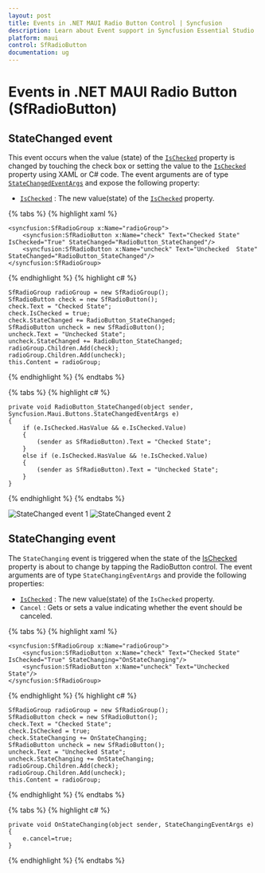 ```yaml
---
layout: post
title: Events in .NET MAUI Radio Button Control | Syncfusion
description: Learn about Event support in Syncfusion Essential Studio .NET MAUI Radio Button control, its elements and more.
platform: maui
control: SfRadioButton
documentation: ug
---
```


# Events in .NET MAUI Radio Button (SfRadioButton)

## StateChanged event

This event occurs when the value (state) of the [`IsChecked`](https://help.syncfusion.com/cr/maui/Syncfusion.Maui.Buttons.SfRadioButton.html#Syncfusion_Maui_Buttons_SfRadioButton_IsChecked) property is changed by touching the check box or setting the value to the [`IsChecked`](https://help.syncfusion.com/cr/maui/Syncfusion.Maui.Buttons.SfRadioButton.html#Syncfusion_Maui_Buttons_SfRadioButton_IsChecked) property using XAML or C# code. The event arguments are of type [`StateChangedEventArgs`](https://help.syncfusion.com/cr/maui/Syncfusion.Maui.Buttons.StateChangedEventArgs.html) and expose the following property:

* [`IsChecked`](https://help.syncfusion.com/cr/maui/Syncfusion.Maui.Buttons.SfRadioButton.html#Syncfusion_Maui_Buttons_SfRadioButton_IsChecked) : The new value(state) of the [`IsChecked`](https://help.syncfusion.com/cr/maui/Syncfusion.Maui.Buttons.SfRadioButton.html#Syncfusion_Maui_Buttons_SfRadioButton_IsChecked) property.

{% tabs %}
{% highlight xaml %}

    <syncfusion:SfRadioGroup x:Name="radioGroup">
        <syncfusion:SfRadioButton x:Name="check" Text="Checked State" IsChecked="True" StateChanged="RadioButton_StateChanged"/>
        <syncfusion:SfRadioButton x:Name="uncheck" Text="Unchecked  State" StateChanged="RadioButton_StateChanged"/>
    </syncfusion:SfRadioGroup>

{% endhighlight %}
{% highlight c# %}

    SfRadioGroup radioGroup = new SfRadioGroup();
    SfRadioButton check = new SfRadioButton();
    check.Text = "Checked State";
    check.IsChecked = true;
    check.StateChanged += RadioButton_StateChanged;
    SfRadioButton uncheck = new SfRadioButton();
    uncheck.Text = "Unchecked State";
    uncheck.StateChanged += RadioButton_StateChanged;
    radioGroup.Children.Add(check);
    radioGroup.Children.Add(uncheck);
    this.Content = radioGroup;

{% endhighlight %}
{% endtabs %}

{% tabs %}
{% highlight c# %}

    private void RadioButton_StateChanged(object sender, Syncfusion.Maui.Buttons.StateChangedEventArgs e)
    {
        if (e.IsChecked.HasValue && e.IsChecked.Value)
        {
            (sender as SfRadioButton).Text = "Checked State";
        }
        else if (e.IsChecked.HasValue && !e.IsChecked.Value)
        {
            (sender as SfRadioButton).Text = "Unchecked State";
        }
    }
 
{% endhighlight %}
{% endtabs %}

![StateChanged event 1](Images/Event/statechanged1.png)
![StateChanged event 2](Images/Event/statechanged2.png)

## StateChanging event

The `StateChanging` event is triggered when the state of the [IsChecked](https://help.syncfusion.com/cr/maui/Syncfusion.Maui.Buttons.SfRadioButton.html#Syncfusion_Maui_Buttons_SfRadioButton_IsChecked) property is about to change by tapping the RadioButton control. The event arguments are of type `StateChangingEventArgs` and provide the following properties:

* [`IsChecked`](https://help.syncfusion.com/cr/maui/Syncfusion.Maui.Buttons.SfRadioButton.html#Syncfusion_Maui_Buttons_SfRadioButton_IsChecked) : The new value(state) of the `IsChecked` property.
* `Cancel` : Gets or sets a value indicating whether the event should be canceled.

{% tabs %}
{% highlight xaml %}

    <syncfusion:SfRadioGroup x:Name="radioGroup">
        <syncfusion:SfRadioButton x:Name="check" Text="Checked State" IsChecked="True" StateChanging="OnStateChanging"/>
        <syncfusion:SfRadioButton x:Name="uncheck" Text="Unchecked State"/>
    </syncfusion:SfRadioGroup>

{% endhighlight %}
{% highlight c# %}

    SfRadioGroup radioGroup = new SfRadioGroup();
    SfRadioButton check = new SfRadioButton();
    check.Text = "Checked State";
    check.IsChecked = true;
    check.StateChanging += OnStateChanging;
    SfRadioButton uncheck = new SfRadioButton();
    uncheck.Text = "Unchecked State";
    uncheck.StateChanging += OnStateChanging;
    radioGroup.Children.Add(check);
    radioGroup.Children.Add(uncheck);
    this.Content = radioGroup;
	
{% endhighlight %}
{% endtabs %}

{% tabs %}
{% highlight c# %}

    private void OnStateChanging(object sender, StateChangingEventArgs e)
    {
        e.cancel=true;
    }

{% endhighlight %}
{% endtabs %}